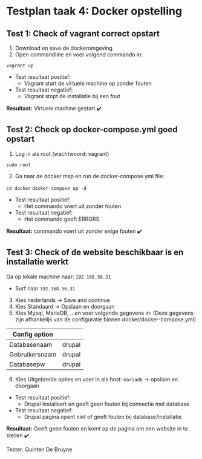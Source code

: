# Testplan taak 4: Docker opstelling

## Test 1: Check of vagrant correct opstart

1. Download en save de dockeromgeving 
2. Open commandline en voer volgend commando in:

`vagrant up`

- Test resultaat positief:
  - Vagrant start de virtuele machine op zonder fouten
- Test resultaat negatief:
  - Vagrant stopt de installatie bij een fout
  
**Resultaat:** Virtuele machine gestart :heavy_check_mark:

## Test 2: Check op docker-compose.yml goed opstart

1. Log in als root (wachtwoord: vagrant)

`sudo root`

2. Ga naar de docker map en run de docker-compose.yml file:

`cd docker`
`docker-compose up -d`

- Test resultaat positief:
  - Het commando voert uit zonder fouten
- Test resultaat negatief:
  - Het commando geeft ERRORS

**Resultaat:** commando voert uit zonder enige fouten :heavy_check_mark:

## Test 3: Check of de website beschikbaar is en installatie werkt

Ga op lokale machine naar: `192.168.56.31`
- Surf naar `192.168.56.31`
3. Kies nederlands -> Save and continue
4. Kies Standaard -> Opslaan en doorgaan
5. Kies Mysql, MariaDB, .. en voer volgende gegevens in: (Deze gegevens zijn afhankelijk van de configuratie binnen docker/docker-compose.yml)

| Config option |               |
| ------------- | ------------- |
| Databasenaam  | drupal        |
| Gebruikersnaam| drupal        |
| Databasepw    | drupal        |

6. Kies Uitgebreide opties en voer in als host: `mariadb` -> opslaan en doorgaan

- Test resultaat positief:
  - Drupal installeert en geeft geen fouten bij connectie met database
- Test resultaat negatief:
  - Drupal pagina opent niet of geeft fouten bij database/installatie
  
**Resultaat:** Geeft geen fouten en komt op de pagina om een website in te stellen :heavy_check_mark:

Tester: Quinten De Bruyne
